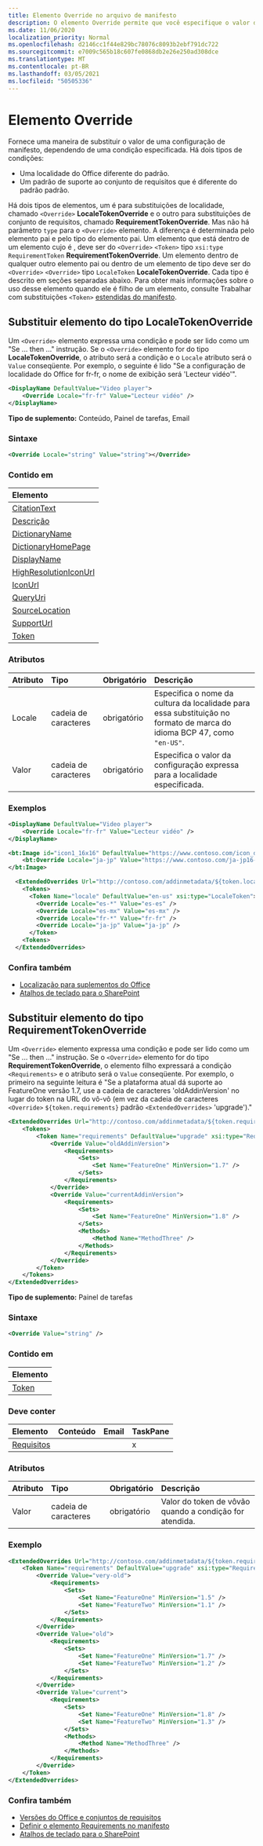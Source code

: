 ```yaml
---
title: Elemento Override no arquivo de manifesto
description: O elemento Override permite que você especifique o valor de uma configuração dependendo de uma condição especificada.
ms.date: 11/06/2020
localization_priority: Normal
ms.openlocfilehash: d2146cc1f44e829bc78076c8093b2ebf791dc722
ms.sourcegitcommit: e7009c565b18c607fe0868db2e26e250ad308dce
ms.translationtype: MT
ms.contentlocale: pt-BR
ms.lasthandoff: 03/05/2021
ms.locfileid: "50505336"
---
```

# <a name="override-element"></a>Elemento Override

Fornece uma maneira de substituir o valor de uma configuração de manifesto, dependendo de uma condição especificada. Há dois tipos de condições:

- Uma localidade do Office diferente do padrão.
- Um padrão de suporte ao conjunto de requisitos que é diferente do padrão padrão.

Há dois tipos de elementos, um é para substituições de localidade, chamado `<Override>` **LocaleTokenOverride** e o outro para substituições de conjunto de requisitos, chamado **RequirementTokenOverride**. Mas não há parâmetro `type` para o `<Override>` elemento. A diferença é determinada pelo elemento pai e pelo tipo do elemento pai. Um elemento que está dentro de um elemento cujo é , deve ser do `<Override>` `<Token>` tipo `xsi:type` `RequirementToken` **RequirementTokenOverride**. Um elemento dentro de qualquer outro elemento pai ou dentro de um elemento de tipo deve ser do `<Override>` `<Override>` tipo `LocaleToken` **LocaleTokenOverride**. Cada tipo é descrito em seções separadas abaixo. Para obter mais informações sobre o uso desse elemento quando ele é filho de um elemento, consulte Trabalhar com substituições `<Token>` [estendidas do manifesto](../../develop/extended-overrides.md).

## <a name="override-element-of-type-localetokenoverride"></a>Substituir elemento do tipo LocaleTokenOverride

Um `<Override>` elemento expressa uma condição e pode ser lido como um "Se ... then ..." instrução. Se o `<Override>` elemento for do tipo **LocaleTokenOverride**, o atributo será a condição e o `Locale` atributo será o `Value` conseqüente. Por exemplo, o seguinte é lido "Se a configuração de localidade do Office for fr-fr, o nome de exibição será 'Lecteur vidéo'".

```xml
<DisplayName DefaultValue="Video player">
    <Override Locale="fr-fr" Value="Lecteur vidéo" />
</DisplayName>
```

**Tipo de suplemento:** Conteúdo, Painel de tarefas, Email

### <a name="syntax"></a>Sintaxe

```XML
<Override Locale="string" Value="string"></Override>
```

### <a name="contained-in"></a>Contido em

|Elemento|
|:-----|
|[CitationText](citationtext.md)|
|[Descrição](description.md)|
|[DictionaryName](dictionaryname.md)|
|[DictionaryHomePage](dictionaryhomepage.md)|
|[DisplayName](displayname.md)|
|[HighResolutionIconUrl](highresolutioniconurl.md)|
|[IconUrl](iconurl.md)|
|[QueryUri](queryuri.md)|
|[SourceLocation](sourcelocation.md)|
|[SupportUrl](supporturl.md)|
|[Token](token.md)|

### <a name="attributes"></a>Atributos

|Atributo|Tipo|Obrigatório|Descrição|
|:-----|:-----|:-----|:-----|
|Locale|cadeia de caracteres|obrigatório|Especifica o nome da cultura da localidade para essa substituição no formato de marca do idioma BCP 47, como `"en-US"`.|
|Valor|cadeia de caracteres|obrigatório|Especifica o valor da configuração expressa para a localidade especificada.|

### <a name="examples"></a>Exemplos

```xml
<DisplayName DefaultValue="Video player">
    <Override Locale="fr-fr" Value="Lecteur vidéo" />
</DisplayName>
```

```xml
<bt:Image id="icon1_16x16" DefaultValue="https://www.contoso.com/icon_default.png">
    <bt:Override Locale="ja-jp" Value="https://www.contoso.com/ja-jp16-icon_default.png" />
</bt:Image>
```

```xml
  <ExtendedOverrides Url="http://contoso.com/addinmetadata/${token.locale}/extended-manifest-overrides.json">
    <Tokens>
      <Token Name="locale" DefaultValue="en-us" xsi:type="LocaleToken">
        <Override Locale="es-*" Value="es-es" />
        <Override Locale="es-mx" Value="es-mx" />
        <Override Locale="fr-*" Value="fr-fr" />
        <Override Locale="ja-jp" Value="ja-jp" />
      </Token>
    <Tokens>
  </ExtendedOverrides>
```

### <a name="see-also"></a>Confira também

- [Localização para suplementos do Office](../../develop/localization.md)
- [Atalhos de teclado para o SharePoint](../../design/keyboard-shortcuts.md)

## <a name="override-element-of-type-requirementtokenoverride"></a>Substituir elemento do tipo RequirementTokenOverride

Um `<Override>` elemento expressa uma condição e pode ser lido como um "Se ... then ..." instrução. Se o `<Override>` elemento for do tipo **RequirementTokenOverride**, o elemento filho expressará a condição `<Requirements>` e o atributo será o `Value` conseqüente. Por exemplo, o primeiro na seguinte leitura é "Se a plataforma atual dá suporte ao FeatureOne versão 1.7, use a cadeia de caracteres 'oldAddinVersion' no lugar do token na URL do vô-vô (em vez da cadeia de caracteres `<Override>` `${token.requirements}` padrão `<ExtendedOverrides>` 'upgrade')."

```xml
<ExtendedOverrides Url="http://contoso.com/addinmetadata/${token.requirements}/extended-manifest-overrides.json">
    <Tokens>
        <Token Name="requirements" DefaultValue="upgrade" xsi:type="RequirementsToken">
            <Override Value="oldAddinVersion">
                <Requirements>
                    <Sets>
                        <Set Name="FeatureOne" MinVersion="1.7" />
                    </Sets>
                </Requirements>
            </Override>
            <Override Value="currentAddinVersion">
                <Requirements>
                    <Sets>
                        <Set Name="FeatureOne" MinVersion="1.8" />
                    </Sets>
                    <Methods>
                        <Method Name="MethodThree" />
                    </Methods>
                </Requirements>
            </Override>
        </Token>
    </Tokens>
</ExtendedOverrides>
```

**Tipo de suplemento:** Painel de tarefas

### <a name="syntax"></a>Sintaxe

```XML
<Override Value="string" />
```

### <a name="contained-in"></a>Contido em

|Elemento|
|:-----|
|[Token](token.md)|

### <a name="must-contain"></a>Deve conter

|Elemento|Conteúdo|Email|TaskPane|
|:-----|:-----|:-----|:-----|
|[Requisitos](requirements.md)|||x|

### <a name="attributes"></a>Atributos

|Atributo|Tipo|Obrigatório|Descrição|
|:-----|:-----|:-----|:-----|
|Valor|cadeia de caracteres|obrigatório|Valor do token de vôvão quando a condição for atendida.|

### <a name="example"></a>Exemplo

```xml
<ExtendedOverrides Url="http://contoso.com/addinmetadata/${token.requirements}/extended-manifest-overrides.json">
    <Token Name="requirements" DefaultValue="upgrade" xsi:type="RequirementsToken">
        <Override Value="very-old">
            <Requirements>
                <Sets>
                    <Set Name="FeatureOne" MinVersion="1.5" />
                    <Set Name="FeatureTwo" MinVersion="1.1" />
                </Sets>
            </Requirements>
        </Override>
        <Override Value="old">
            <Requirements>
                <Sets>
                    <Set Name="FeatureOne" MinVersion="1.7" />
                    <Set Name="FeatureTwo" MinVersion="1.2" />
                </Sets>
            </Requirements>
        </Override>
        <Override Value="current">
            <Requirements>
                <Sets>
                    <Set Name="FeatureOne" MinVersion="1.8" />
                    <Set Name="FeatureTwo" MinVersion="1.3" />
                </Sets>
                <Methods>
                    <Method Name="MethodThree" />
                </Methods>
            </Requirements>
        </Override>
    </Token>
</ExtendedOverrides>
```

### <a name="see-also"></a>Confira também

- [Versões do Office e conjuntos de requisitos](../../develop/office-versions-and-requirement-sets.md)
- [Definir o elemento Requirements no manifesto](../../develop/specify-office-hosts-and-api-requirements.md#set-the-requirements-element-in-the-manifest)
- [Atalhos de teclado para o SharePoint](../../design/keyboard-shortcuts.md)
